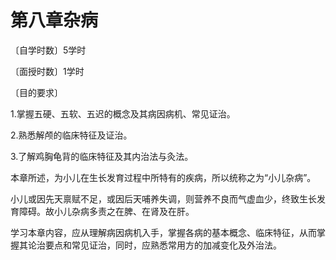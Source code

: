# 第八章杂病

〔自学时数〕5学时

〔面授时数〕1学时

〔目的要求〕

1.掌握五硬、五软、五迟的概念及其病因病机、常见证治。

2.熟悉解颅的临床特征及证治。

3.了解鸡胸龟背的临床特征及其内治法与灸法。

 

本章所述，为小儿在生长发育过程中所特有的疾病，所以统称之为“小儿杂病”。

小儿或因先天禀赋不足，或因后天哺养失调，则营养不良而气虚血少，终致生长发育障碍。故小儿杂病多责之在脾、在肾及在肝。

学习本章内容，应从理解病因病机入手，掌握各病的基本概念、临床特征，从而掌握其论治要点和常见证治，同时，应熟悉常用方的加减变化及外治法。
